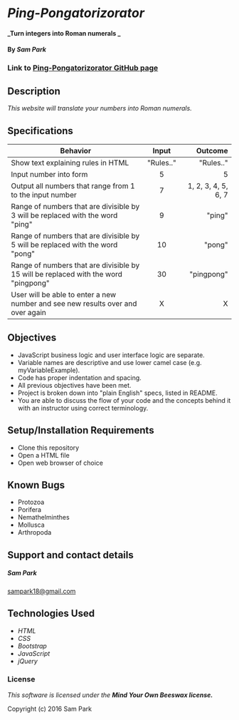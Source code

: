 # _Ping-Pongatorizorator_

#### _Turn integers into Roman numerals _

#### By _**Sam Park**_

### Link to [Ping-Pongatorizorator GitHub page](https://github.com/sampark18/ping-pong.git!)

## Description

_This website will translate your numbers into Roman numerals._

## Specifications
| Behavior        | Input           | Outcome  |
| ------------- |:-------------:| -----:|
| Show text explaining rules in HTML |"Rules.."| "Rules.."|
| Input number into form |5| 5|
| Output all numbers that range from 1 to the input number |7| 1, 2, 3, 4, 5, 6, 7|
|  Range of numbers that are divisible by 3 will be replaced with the word "ping"    | 9 | "ping" |
| Range of numbers that are divisible by 5 will be replaced with the word "pong" |  10 | "pong"
| Range of numbers that are divisible by 15 will be replaced with the word "pingpong" |       30 |    "pingpong" |
| User will be able to enter a new number and see new results over and over again |X| X|


## Objectives
* JavaScript business logic and user interface logic are separate.
* Variable names are descriptive and use lower camel case (e.g. myVariableExample).
* Code has proper indentation and spacing.
* All previous objectives have been met.
* Project is broken down into "plain English" specs, listed in README.
* You are able to discuss the flow of your code and the concepts behind it with an instructor using correct terminology.

## Setup/Installation Requirements

* Clone this repository
* Open a HTML file
* Open web browser of choice

## Known Bugs
* Protozoa
* Porifera
* Nemathelminthes
* Mollusca
* Arthropoda


## Support and contact details

##### Sam Park
[sampark18@gmail.com](sampark18@gmail.com!)

## Technologies Used

* _HTML_
* _CSS_
* _Bootstrap_
* _JavaScript_
* _jQuery_

### License

*This software is licensed under the **_Mind Your Own Beeswax license._***

Copyright (c) 2016 Sam Park
